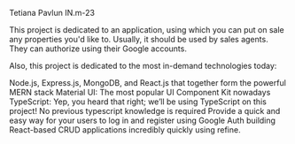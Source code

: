 Tetiana Pavlun IN.m-23

This project is dedicated to an application, using which you can put on sale any properties you'd like to. Usually, it should be used by sales agents. They can authorize using their Google accounts.

Also, this project is dedicated to the most in-demand technologies today:

Node.js, Express.js, MongoDB, and React.js that together form the powerful MERN stack
Material UI: The most popular UI Component Kit nowadays
TypeScript: Yep, you heard that right; we’ll be using TypeScript on this project! No previous typescript knowledge is required
Provide a quick and easy way for your users to log in and register using Google Auth
building React-based CRUD applications incredibly quickly using refine.
